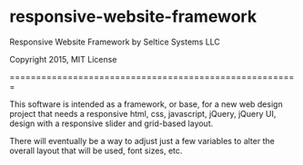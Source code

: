 # responsive-website-framework

Responsive Website Framework
by Seltice Systems LLC

Copyright 2015, MIT License

=======================================================

This software is intended as a framework, or base, for a new web design
project that needs a responsive html, css, javascript, jQuery, jQuery UI,
design with a responsive slider and grid-based layout.

There will eventually be a way to adjust just a few variables to alter
the overall layout that will be used, font sizes, etc.
